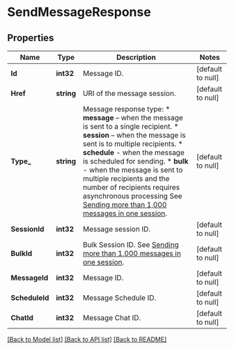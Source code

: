 # SendMessageResponse

## Properties
Name | Type | Description | Notes
------------ | ------------- | ------------- | -------------
**Id** | **int32** | Message ID. | [default to null]
**Href** | **string** | URI of the message session. | [default to null]
**Type_** | **string** | Message response type: * **message** – when the message is sent to a single recipient. * **session** – when the message is sent is to multiple recipients. * **schedule** - when the message is scheduled for sending. * **bulk** - when the message is sent to multiple recipients and the number of recipients requires asynchronous processing See [Sending more than 1,000 messages in one session](http://docs.textmagictesting.com/#section/Tutorials/Sending-more-than-1000-messages-in-one-session).  | [default to null]
**SessionId** | **int32** | Message session ID. | [default to null]
**BulkId** | **int32** | Bulk Session ID. See [Sending more than 1,000 messages in one session](http://docs.textmagictesting.com/#section/Tutorials/Sending-more-than-1000-messages-in-one-session). | [default to null]
**MessageId** | **int32** | Message ID. | [default to null]
**ScheduleId** | **int32** | Message Schedule ID. | [default to null]
**ChatId** | **int32** | Message Chat ID. | [default to null]

[[Back to Model list]](../README.md#documentation-for-models) [[Back to API list]](../README.md#documentation-for-api-endpoints) [[Back to README]](../README.md)


